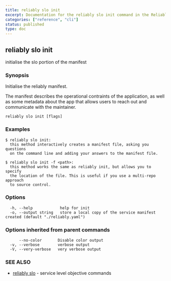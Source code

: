 ```yaml
---
title: reliably slo init
excerpt: Documentation for the reliably slo init command in the Reliably CLI
categories: ["reference", "cli"]
status: published
type: doc
---
```

## reliably slo init

initialise the slo portion of the manifest

### Synopsis

Initialise the reliably manifest.

The manifest describes the operational contraints of the application,
as well as some metadata about the app that allows users to reach out
and communicate with the maintainer.

```
reliably slo init [flags]
```

### Examples

```
$ reliably slo init:
  this method interactively creates a manifest file, asking you questions
  on the command line and adding your answers to the manifest file.

$ reliably slo init -f <path>:
  this method works the same as reliably init, but allows you to specify
  the location of the file. This is useful if you use a multi-repo approach
  to source control.
```

### Options

```
  -h, --help            help for init
  -o, --output string   store a local copy of the service manifest created (default "./reliably.yaml")
```

### Options inherited from parent commands

```
      --no-color       Disable color output
  -v, --verbose        verbose output
  -V, --very-verbose   very verbose output
```

### SEE ALSO

* [reliably slo](/docs/reference/cli/reliably-slo/)	 - service level objective commands

